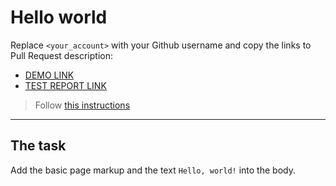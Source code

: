 # Hello world
Replace `<your_account>` with your Github username and copy the links to Pull Request description:
- [DEMO LINK](https://mzaloha.github.io/layout_hello-world/)
- [TEST REPORT LINK](https://mzaloha.github.io/layout_hello-world/report/html_report/)

> Follow [this instructions](https://mate-academy.github.io/layout_task-guideline/#how-to-solve-the-layout-tasks-on-github)
___

## The task 
Add the basic page markup and the text `Hello, world!` into the body.
